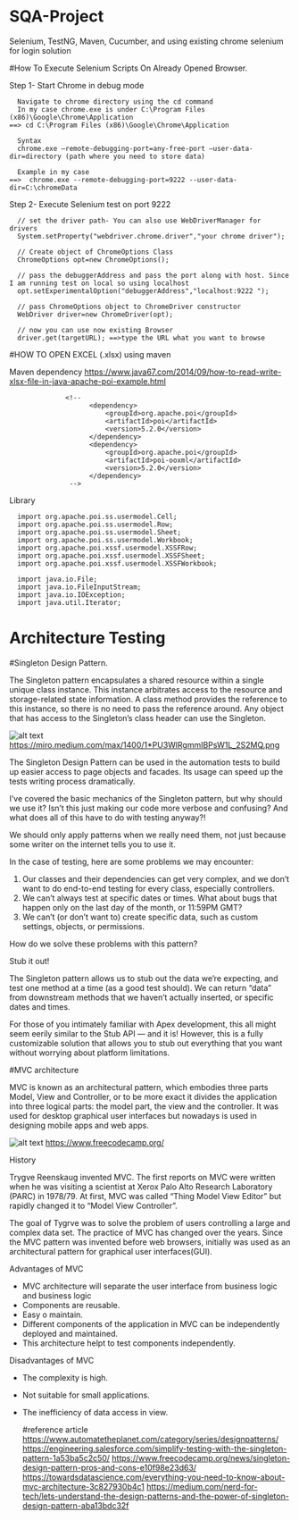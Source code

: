 # SQA-Project
Selenium, TestNG, Maven, Cucumber, and using existing chrome selenium for login solution


#How To Execute Selenium Scripts On Already Opened Browser.


Step 1- Start Chrome in debug mode

      Navigate to chrome directory using the cd command
      In my case chrome.exe is under C:\Program Files (x86)\Google\Chrome\Application
    ==> cd C:\Program Files (x86)\Google\Chrome\Application

      Syntax
      chrome.exe –remote-debugging-port=any-free-port –user-data-dir=directory (path where you need to store data)

      Example in my case
    ==>  chrome.exe --remote-debugging-port=9222 --user-data-dir=C:\chromeData

Step 2- Execute Selenium test on port 9222

      // set the driver path- You can also use WebDriverManager for drivers
      System.setProperty("webdriver.chrome.driver","your chrome driver");

      // Create object of ChromeOptions Class
      ChromeOptions opt=new ChromeOptions();

      // pass the debuggerAddress and pass the port along with host. Since I am running test on local so using localhost
      opt.setExperimentalOption("debuggerAddress","localhost:9222 ");

      // pass ChromeOptions object to ChromeDriver constructor
      WebDriver driver=new ChromeDriver(opt);

      // now you can use now existing Browser
      driver.get(targetURL); ==>type the URL what you want to browse
      
      
      
      
#HOW TO OPEN EXCEL (.xlsx) using maven

Maven dependency
https://www.java67.com/2014/09/how-to-read-write-xlsx-file-in-java-apache-poi-example.html

                  <!--       
                        <dependency>
                            <groupId>org.apache.poi</groupId>
                            <artifactId>poi</artifactId>
                            <version>5.2.0</version>
                        </dependency>
                        <dependency>
                            <groupId>org.apache.poi</groupId>
                            <artifactId>poi-ooxml</artifactId>
                            <version>5.2.0</version>
                        </dependency>
                   -->

Library

      import org.apache.poi.ss.usermodel.Cell;
      import org.apache.poi.ss.usermodel.Row;
      import org.apache.poi.ss.usermodel.Sheet;
      import org.apache.poi.ss.usermodel.Workbook;
      import org.apache.poi.xssf.usermodel.XSSFRow;
      import org.apache.poi.xssf.usermodel.XSSFSheet;
      import org.apache.poi.xssf.usermodel.XSSFWorkbook;

      import java.io.File;
      import java.io.FileInputStream;
      import java.io.IOException;
      import java.util.Iterator;




# Architecture Testing

#Singleton Design Pattern.


The Singleton pattern encapsulates a shared resource within a single unique class instance.
This instance arbitrates access to the resource and storage-related state information.
A class method provides the reference to this instance, so there is no need to pass the reference around.
Any object that has access to the Singleton’s class header can use the Singleton.



![alt text](https://miro.medium.com/max/1400/1*PU3WlRgmmIBPsW1L_2S2MQ.png)
https://miro.medium.com/max/1400/1*PU3WlRgmmIBPsW1L_2S2MQ.png

The Singleton Design Pattern can be used in the automation tests to build up easier access to page objects and facades.
Its usage can speed up the tests writing process dramatically.

I’ve covered the basic mechanics of the Singleton pattern, but why should we use it? Isn’t this just making our code more verbose and confusing? And what does all of this have to do with testing anyway?!

We should only apply patterns when we really need them, not just because some writer on the internet tells you to use it.

In the case of testing, here are some problems we may encounter:

1. Our classes and their dependencies can get very complex, and we don’t want to do end-to-end testing for every class, especially controllers.
2. We can’t always test at specific dates or times. What about bugs that happen only on the last day of the month, or 11:59PM GMT?
3. We can’t (or don’t want to) create specific data, such as custom settings, objects, or permissions.

How do we solve these problems with this pattern?

Stub it out!

The Singleton pattern allows us to stub out the data we’re expecting, and test one method at a time (as a good test should). We can return “data” from downstream methods that we haven’t actually inserted, or specific dates and times.

For those of you intimately familiar with Apex development, this all might seem eerily similar to the Stub API — and it is! However, this is a fully customizable solution that allows you to stub out everything that you want without worrying about platform limitations.

            
          


#MVC architecture

MVC is known as an architectural pattern, which embodies three parts Model, View and Controller, or to be more exact it divides the application into three logical parts: the model part, the view and the controller. It was used for desktop graphical user interfaces but nowadays is used in designing mobile apps and web apps.


![alt text](https://www.freecodecamp.org/news/content/images/2021/04/MVC3.png)
https://www.freecodecamp.org/

History

Trygve Reenskaug invented MVC. The first reports on MVC were written when he was visiting a scientist at Xerox Palo Alto Research Laboratory (PARC) in 1978/79. At first, MVC was called “Thing Model View Editor” but rapidly changed it to “Model View Controller”.

The goal of Tygrve was to solve the problem of users controlling a large and complex data set. The practice of MVC has changed over the years. Since the MVC pattern was invented before web browsers, initially was used as an architectural pattern for graphical user interfaces(GUI).

Advantages of MVC
- MVC architecture will separate the user interface from business logic and business logic
- Components are reusable.
- Easy o maintain.
- Different components of the application in MVC can be independently deployed and maintained.
- This architecture helpt to test components independently.

Disadvantages of MVC
- The complexity is high.
- Not suitable for small applications.
- The inefficiency of data access in view.

  #reference article
  https://www.automatetheplanet.com/category/series/designpatterns/
  https://engineering.salesforce.com/simplify-testing-with-the-singleton-pattern-1a53ba5c2c50/
  https://www.freecodecamp.org/news/singleton-design-pattern-pros-and-cons-e10f98e23d63/
  https://towardsdatascience.com/everything-you-need-to-know-about-mvc-architecture-3c827930b4c1
  https://medium.com/nerd-for-tech/lets-understand-the-design-patterns-and-the-power-of-singleton-design-pattern-aba13bdc32f
